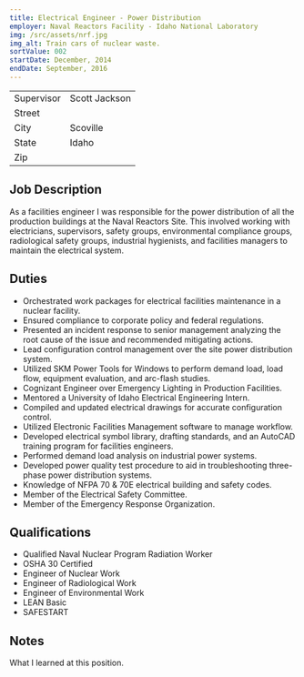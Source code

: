 ```yaml
---
title: Electrical Engineer - Power Distribution
employer: Naval Reactors Facility - Idaho National Laboratory
img: /src/assets/nrf.jpg
img_alt: Train cars of nuclear waste.
sortValue: 002
startDate: December, 2014
endDate: September, 2016 
---
```

|            |  |
| --         |--|
| Supervisor | Scott Jackson |  
| Street     |  |  
| City       | Scoville |
| State      | Idaho | 
| Zip        |  |

## Job Description
As a facilities engineer I was responsible for the power distribution of all the production buildings at the Naval Reactors Site. This involved working with electricians, supervisors, safety groups, environmental compliance groups, radiological safety groups, industrial hygienists, and facilities managers to maintain the electrical system.

## Duties
* Orchestrated work packages for electrical facilities maintenance in a nuclear facility.
* Ensured compliance to corporate policy and federal regulations.
* Presented an incident response to senior management analyzing the root cause of the issue and recommended mitigating actions.
* Lead configuration control management over the site power distribution system.
* Utilized SKM Power Tools for Windows to perform demand load, load flow, equipment evaluation, and arc-flash studies.
* Cognizant Engineer over Emergency Lighting in Production Facilities.
* Mentored a University of Idaho Electrical Engineering Intern.
* Compiled and updated electrical drawings for accurate configuration control.
* Utilized Electronic Facilities Management software to manage workflow.
* Developed electrical symbol library, drafting standards, and an AutoCAD training program for facilities engineers.
* Performed demand load analysis on industrial power systems.
* Developed power quality test procedure to aid in troubleshooting three-phase power distribution systems.
* Knowledge of NFPA 70 & 70E electrical building and safety codes.
* Member of the Electrical Safety Committee.
* Member of the Emergency Response Organization.

## Qualifications
* Qualified Naval Nuclear Program Radiation Worker
* OSHA 30 Certified
* Engineer of Nuclear Work
* Engineer of Radiological Work
* Engineer of Environmental Work
* LEAN Basic
* SAFESTART

## Notes
What I learned at this position.
